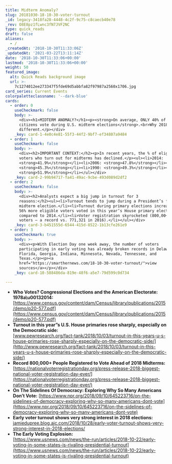 ```yaml
---
title: Midterm Anomaly?
slug: 20181030-18-10-30-voter-turnout
_id: legacy-3418fa28-4448-4c2f-9c75-c8caecb40e78
_rev: O8E8pz1fLwnc3fN7JVF2NC
type: quick_reads
draft: false
aliases:
  - /
_createdAt: '2018-10-30T11:33:06Z'
_updatedAt: '2021-03-22T13:11:14Z'
date: '2018-10-30T11:33:06+00:00'
lastmod: '2018-10-30T11:33:06+00:00'
weight: 50
featured_image:
  alt: Quick Reads background image
  url: >-
    7c1274012ee273347f5fde69d5abbfa82f97987a2560x1706.jpg
card_series: Current Events
colorpaletteclassname: '--dark-blue'
cards:
  - order: 0
    useCheckmark: false
    body: >-
      <div><h1>MIDTERM ANOMALY?</h1><p><strong>On average, ONLY 40% of eligible
      citizens vote during U.S. midterm elections</strong>.<br>Why 2018 *may* be
      different.</p></div>
    _key: card-1-4e0c4e81-55f3-44f2-9bf7-ef34807a9484
  - order: 1
    useCheckmark: false
    body: >-
      <div><h2>IMPORTANT CONTEXT:</h2><p>In recent years, the % of eligible
      voters who turn out for midterms has declined.</p><ul><li>2014:
      <strong>41.9%</strong></li><li>2006: <strong>47.8%</strong></li><li>1998:
      <strong>45.3%</strong></li><li>1990: <strong>49.3%</strong></li><li>1982:
      <strong>51.9%</strong></li></ul></div>
    _key: card-2-99b94717-fa41-49ac-9cbe-493d089d2df2
  - order: 2
    useCheckmark: false
    body: >-
      <div><h2>Analysts expect a big jump in turnout for 3
      reasons:</h2><ul><li>Turnout tends to jump during a President’s first
      midterm election.</li><li>Turnout during primary elections increased. Ex:
      56% more eligible voters voted in this year’s House primary elections
      compared to 2014.</li><li>Voter registration skyrocketed (800,00+ new
      voters – a record vs. 771,321 in 2016).</li></ul></div>
    _key: card-3-b451555d-6544-415d-8522-1b13cfe261e9
  - order: 3
    useCheckmark: true
    body: >-
      <div><p>With Election Day one week away, the number of voters
      participating in early voting has already broken records in Delaware,
      Florida, Georgia, Indiana, Minnesota, Nevada, Tennessee, and
      Texas.</p><p><a
      href="https://smarthernews.com/18-10-30-voter-turnout/">view
      sources</a></p></div>
    _key: card-10-588486da-819e-48f6-a5e7-79d599c0d734

---
```

* **Who Votes? Congressional Elections and the American Electorate: 1978a\u00132014:** [https://www.census.gov/content/dam/Census/library/publications/2015/demo/p20-577.pdf](https://www.census.gov/content/dam/Census/library/publications/2015/demo/p20-577.pdf)
* **Turnout in this year”s U.S. House primaries rose sharply, especially on the Democratic side:**  
[www.pewresearch.org/fact-tank/2018/10/03/turnout-in-this-years-u-s-house-primaries-rose-sharply-especially-on-the-democratic-side/](http://www.pewresearch.org/fact-tank/2018/10/03/turnout-in-this-years-u-s-house-primaries-rose-sharply-especially-on-the-democratic-side/)
* **Record 800,000+ People Registered to Vote Ahead of 2018 Midterms:** [https://nationalvoterregistrationday.org/press-release-2018-biggest-national-voter-registration-day-ever/](https://nationalvoterregistrationday.org/press-release-2018-biggest-national-voter-registration-day-ever/)
* **On The Sidelines Of Democracy: Exploring Why So Many Americans Don’t Vote:** [https://www.npr.org/2018/09/10/645223716/on-the-sidelines-of-democracy-exploring-why-so-many-americans-dont-vote](https://www.npr.org/2018/09/10/645223716/on-the-sidelines-of-democracy-exploring-why-so-many-americans-dont-vote)
* **Early voter turnout shows very strong interest in 2018 elections:** [jamiedupree.blog.ajc.com/2018/10/28/early-voter-turnout-shows-very-strong-interest-in-2018-elections/](http://jamiedupree.blog.ajc.com/2018/10/28/early-voter-turnout-shows-very-strong-interest-in-2018-elections/)
* **The Early Voting Explosion:**  
[https://www.usnews.com/news/the-run/articles/2018-10-22/early-voting-in-some-states-is-rivaling-presidential-turnout](https://www.usnews.com/news/the-run/articles/2018-10-22/early-voting-in-some-states-is-rivaling-presidential-turnout)